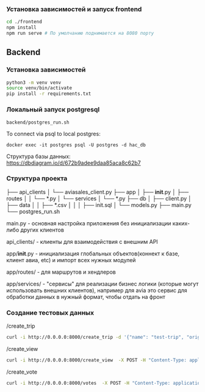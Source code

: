 ### Установка зависимостей и запуск frontend
```bash
cd ./frontend
npm install
npm run serve # По умолчанию поднимается на 8080 порту
```

## Backend
### Установка зависимостей
```bash
python3 -m venv venv
source venv/bin/activate
pip install -r requirements.txt
```

### Локальный запуск postgresql
```shell
backend/postgres_run.sh
```

To connect via psql to local postgres:
```shell
docker exec -it postgres psql -U postgres -d hac_db
```

Структура базы данных: https://dbdiagram.io/d/672b9adee9daa85aca8c62b7


### Структура проекта 
├── api_clients
│   └── aviasales_client.py
├── app
│    ├── __init__.py
│    ├── routes
│    │       └── *.py
│    └── services
│        └── *.py
├── db
│    ├── client.py
│    ├── data
│    │   ├── *.csv
│    │
│    ├── init.sql
│    └── models.py
├── main.py
└── postgres_run.sh

main.py - основная настройка приложения без инициализации каких-либо других клиентов

api_clients/ - клиенты для взаимодействия с внешним API

app/__init__.py - инициализация глобальных объектов(коннект к базе, клиент авиа, etc) и импорт всех нужных модулей

app/routes/ - для маршрутов и хендлеров

app/services/ - "сервисы" для реализации бизнес логики (которые могут использовать внешних клиентов), например для avia 
это сервис для обработки данных в нужный формат, чтобы отдать на фронт


### Создание тестовых данных 
/create_trip
```bash
curl -i http://0.0.0.0:8000/create_trip -d '{"name": "test-trip", "origin_city_id": "MOW", "dest_city_id": "DXB", "created_by": "38171859-980f-438b-b220-be0e4bc9d631", "start_date": "2024-11-30", "end_date": "2024-12-25"}' -X POST -H "Content-Type: application/json"
```

/create_view
```bash
curl -i http://0.0.0.0:8000/create_view  -X POST -H "Content-Type: application/json" -d '{"name": "test-trip-item", "trip_id": "1", "type": "hotel"}'
```

/create_vote
```bash
curl -i http://0.0.0.0:8000/votes  -X POST -H "Content-Type: application/json" -d '{"trip_item_id": "1", "user": "38171859-980f-438b-b220-be0e4bc9d631"}'
```